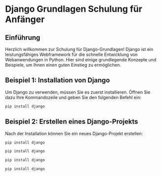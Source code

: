# Django Grundlagen Schulung für Anfänger

## Einführung

Herzlich willkommen zur Schulung für Django-Grundlagen! Django ist ein leistungsfähiges Webframework für die schnelle Entwicklung von Webanwendungen in Python. Hier sind einige grundlegende Konzepte und Beispiele, um Ihnen einen guten Einstieg zu ermöglichen.

## Beispiel 1: Installation von Django

Um Django zu verwenden, müssen Sie es zuerst installieren. Öffnen Sie dazu Ihre Kommandozeile und geben Sie den folgenden Befehl ein:

```bash
pip install django
```

## Beispiel 2: Erstellen eines Django-Projekts
Nach der Installation können Sie ein neues Django-Projekt erstellen:

```bash
pip install django
```

```bash
pip install django
```

```bash
pip install django
```

```python
pip install django
```